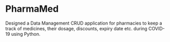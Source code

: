 # PharmaMed
Designed a Data Management CRUD application for pharmacies to keep a track of medicines, their dosage, discounts, expiry date etc. during COVID-19 using Python.
